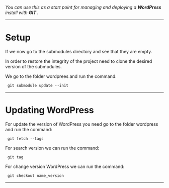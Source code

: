 <em> You can use this as a start point for managing and deploying a <strong> WordPress </strong> install with <strong> GIT </strong>. </em>

<hr>

<h1> <b> Setup </b> </h1>

If we now go to the submodules directory and see that they are empty.

In order to restore the integrity of the project need to clone the desired version of the submodules.

We go to the folder wordprees and run the command:

<code> git submodule update --init </code>

<hr>

<h1> <b> Updating WordPress </b> </h1>

For update the version of WordPress you need go to the folder wordpress and run the command:

<code> git fetch --tags </code>

For search version we can run the command:

<code> git tag </code>

For change version WordPress we can run the command:

<code> git checkout name_version </code>

<hr>


